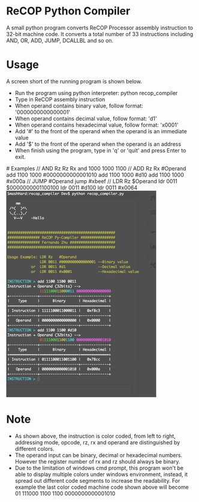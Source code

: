 # ReCOP Python Compiler
A small python program converts ReCOP Processor assembly instruction to 32-bit machine code.
It converts a total number of 33 instructions including AND, OR, ADD, JUMP, DCALLBL and so on.


# Usage
A screen short of the running program is shown below.
<ul>
  <li>Run the program using python interpreter: python recop_compiler</li>
  <li>Type in ReCOP assembly instruction</li>
  <li>When operand contains binary value, follow format: '0000000000000001'</li>
  <li>When operand contains decimal value, follow format: 'd1'</li>
  <li>When operand contains hexadecimal value, follow format: 'x0001'</li>
  <li>Add '#' to the front of the operand when the operand is an immediate value</li>
  <li>Add '$' to the front of the operand when the operand is an address</li>
  <li>When finish using the program, type in 'q' or 'quit' and press Enter to exit.</li>
</ul>
# Examples  
    // AND Rz Rz Rx
    and 1000 1000 1100
    // ADD Rz Rx #Operand
    add 1100 1000 #0000000000001010
    add 1100 1000 #d10
    add 1100 1000 #x000a
    // JUMP #Operand 
    jump #xbeef
    // LDR Rz $Operand
    ldr 0011 $0000000001100100
    ldr 0011 #d100
    ldr 0011 #x0064
    
<img src="compiler_demo.png" width="400" height="550"/>

# Note
<ul>
  <li>As shown above, the instruction is color coded, from left to right, addressing mode, opcode, rz, rx and operand are distinguished by different colors.</li>
  <li>The operand input can be binary, decimal or hexadecimal numbers. However the register number of rx and rz should always be binary.</li>
  <li>Due to the limitation of windows cmd prompt, this program won't be able to display multiple colors under windows environment, instead, it spread out different code segments to increase the readability. For example the last color coded machine code shown above will become 01 111000 1100 1100 0000000000001010</li>
</ul>
